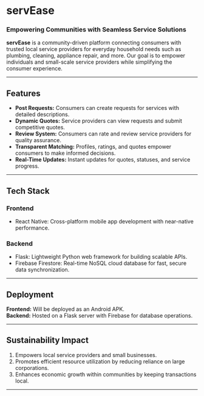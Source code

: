 # servEase

### Empowering Communities with Seamless Service Solutions

**servEase** is a community-driven platform connecting consumers with trusted local service providers for everyday household needs such as plumbing, cleaning, appliance repair, and more. Our goal is to empower individuals and small-scale service providers while simplifying the consumer experience.

---

##  Features

- **Post Requests:** Consumers can create requests for services with detailed descriptions.
- **Dynamic Quotes:** Service providers can view requests and submit competitive quotes.
- **Review System:** Consumers can rate and review service providers for quality assurance.
- **Transparent Matching:** Profiles, ratings, and quotes empower consumers to make informed decisions.
- **Real-Time Updates:** Instant updates for quotes, statuses, and service progress.

---

##  Tech Stack

### **Frontend**  
- React Native: Cross-platform mobile app development with near-native performance.

### **Backend**  
- Flask: Lightweight Python web framework for building scalable APIs.  
- Firebase Firestore: Real-time NoSQL cloud database for fast, secure data synchronization.  

---

##  Deployment

**Frontend:** Will be deployed as an Android APK.  
**Backend:** Hosted on a Flask server with Firebase for database operations.  

---

##  Sustainability Impact

1. Empowers local service providers and small businesses.  
2. Promotes efficient resource utilization by reducing reliance on large corporations.  
3. Enhances economic growth within communities by keeping transactions local.

---
